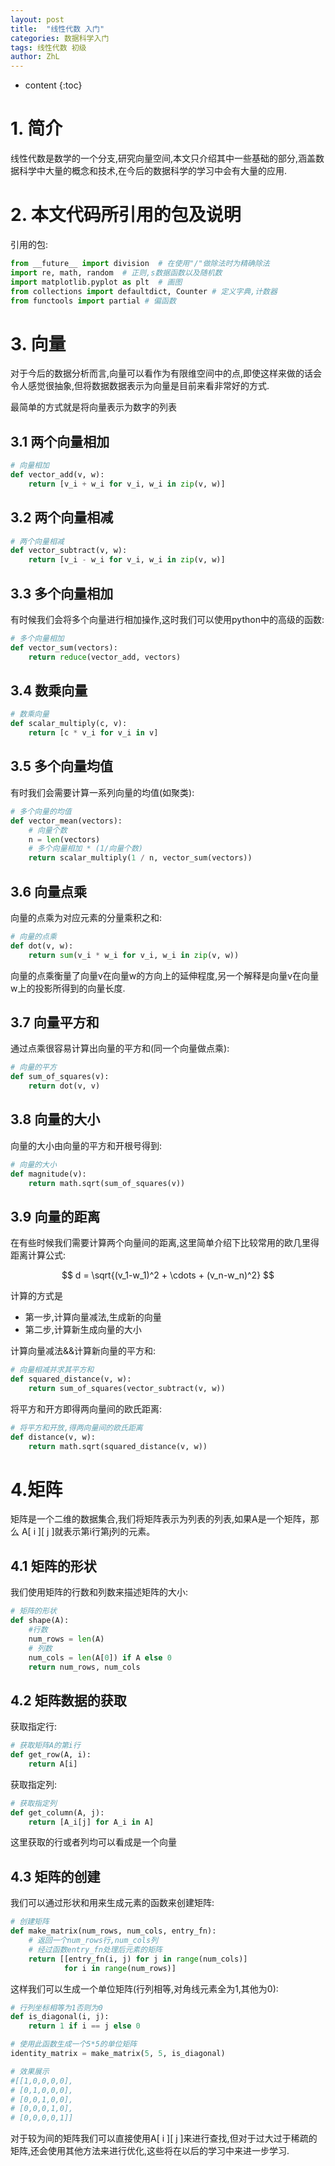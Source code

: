 ```yaml
---
layout: post
title:  "线性代数 入门"
categories: 数据科学入门
tags: 线性代数 初级
author: ZhL
---
```


* content
{:toc}

# 1. 简介


线性代数是数学的一个分支,研究向量空间,本文只介绍其中一些基础的部分,涵盖数据科学中大量的概念和技术,在今后的数据科学的学习中会有大量的应用.


# 2. 本文代码所引用的包及说明


引用的包:

```python
from __future__ import division  # 在使用"/"做除法时为精确除法
import re, math, random  # 正则,s数据函数以及随机数
import matplotlib.pyplot as plt  # 画图
from collections import defaultdict, Counter # 定义字典,计数器
from functools import partial # 偏函数
```


# 3. 向量

对于今后的数据分析而言,向量可以看作为有限维空间中的点,即使这样来做的话会令人感觉很抽象,但将数据数据表示为向量是目前来看非常好的方式.

最简单的方式就是将向量表示为数字的列表

## 3.1 两个向量相加
```python
# 向量相加
def vector_add(v, w):
    return [v_i + w_i for v_i, w_i in zip(v, w)]
```

## 3.2 两个向量相减
```python
# 两个向量相减
def vector_subtract(v, w):
    return [v_i - w_i for v_i, w_i in zip(v, w)]
```

## 3.3 多个向量相加

有时候我们会将多个向量进行相加操作,这时我们可以使用python中的高级的函数:
```python
# 多个向量相加
def vector_sum(vectors):
    return reduce(vector_add, vectors)
```

## 3.4 数乘向量

```python
# 数乘向量
def scalar_multiply(c, v):
    return [c * v_i for v_i in v]
```


## 3.5 多个向量均值

有时我们会需要计算一系列向量的均值(如聚类):

```python
# 多个向量的均值
def vector_mean(vectors):
    # 向量个数
    n = len(vectors)
    # 多个向量相加 * (1/向量个数)
    return scalar_multiply(1 / n, vector_sum(vectors))
```


## 3.6 向量点乘

向量的点乘为对应元素的分量乘积之和:

```python
# 向量的点乘
def dot(v, w):
    return sum(v_i * w_i for v_i, w_i in zip(v, w))
```

向量的点乘衡量了向量v在向量w的方向上的延伸程度,另一个解释是向量v在向量w上的投影所得到的向量长度.

## 3.7 向量平方和

通过点乘很容易计算出向量的平方和(同一个向量做点乘):

```python
# 向量的平方
def sum_of_squares(v):
    return dot(v, v)
```

## 3.8 向量的大小

向量的大小由向量的平方和开根号得到:

```python
# 向量的大小
def magnitude(v):
    return math.sqrt(sum_of_squares(v))
```


## 3.9 向量的距离

在有些时候我们需要计算两个向量间的距离,这里简单介绍下比较常用的欧几里得距离计算公式:

$$
d = \sqrt{(v_1-w_1)^2 + \cdots + (v_n-w_n)^2}
$$

 计算的方式是
 - 第一步,计算向量减法,生成新的向量
 - 第二步,计算新生成向量的大小

计算向量减法&&计算新向量的平方和:

```python
# 向量相减并求其平方和
def squared_distance(v, w):
    return sum_of_squares(vector_subtract(v, w))
```

 将平方和开方即得两向量间的欧氏距离:

 ```python
 # 将平方和开放,得两向量间的欧氏距离
 def distance(v, w):
     return math.sqrt(squared_distance(v, w))
 ```


 # 4.矩阵

矩阵是一个二维的数据集合,我们将矩阵表示为列表的列表,如果A是一个矩阵，那么 A[ i ][ j ]就表示第i行第j列的元素。


## 4.1 矩阵的形状

我们使用矩阵的行数和列数来描述矩阵的大小:

```python
# 矩阵的形状
def shape(A):
    #行数
    num_rows = len(A)
    # 列数
    num_cols = len(A[0]) if A else 0
    return num_rows, num_cols
```

## 4.2 矩阵数据的获取

获取指定行:

```python
# 获取矩阵A的第i行
def get_row(A, i):
    return A[i]
```

获取指定列:

```python
# 获取指定列
def get_column(A, j):
    return [A_i[j] for A_i in A]
```

这里获取的行或者列均可以看成是一个向量

## 4.3 矩阵的创建

我们可以通过形状和用来生成元素的函数来创建矩阵:

```python
# 创建矩阵
def make_matrix(num_rows, num_cols, entry_fn):
    # 返回一个num_rows行,num_cols列
    # 经过函数entry_fn处理后元素的矩阵
    return [[entry_fn(i, j) for j in range(num_cols)]
            for i in range(num_rows)]
```

这样我们可以生成一个单位矩阵(行列相等,对角线元素全为1,其他为0):

```python
# 行列坐标相等为1否则为0
def is_diagonal(i, j):
    return 1 if i == j else 0

# 使用此函数生成一个5*5的单位矩阵
identity_matrix = make_matrix(5, 5, is_diagonal)

# 效果展示
#[[1,0,0,0,0],
# [0,1,0,0,0],
# [0,0,1,0,0],
# [0,0,0,1,0],
# [0,0,0,0,1]]
```

对于较为间的矩阵我们可以直接使用A[ i ][ j ]来进行查找,但对于过大过于稀疏的矩阵,还会使用其他方法来进行优化,这些将在以后的学习中来进一步学习.

